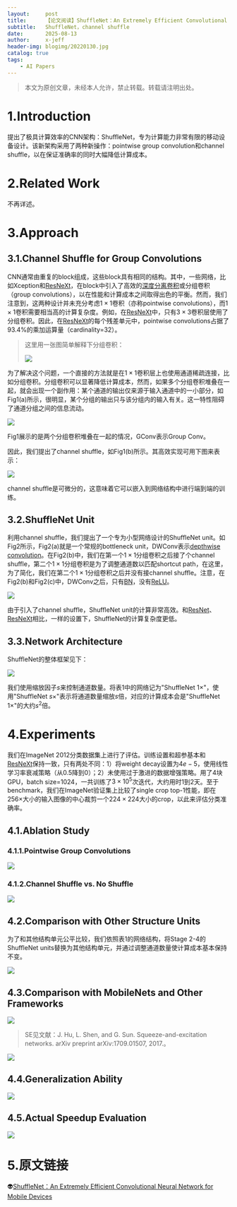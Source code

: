 ```yaml
---
layout:     post
title:      【论文阅读】ShuffleNet：An Extremely Efficient Convolutional Neural Network for Mobile Devices
subtitle:   ShuffleNet，channel shuffle
date:       2025-08-13
author:     x-jeff
header-img: blogimg/20220130.jpg
catalog: true
tags:
    - AI Papers
---  
```

>本文为原创文章，未经本人允许，禁止转载。转载请注明出处。

# 1.Introduction

提出了极具计算效率的CNN架构：ShuffleNet，专为计算能力非常有限的移动设备设计。该新架构采用了两种新操作：pointwise group convolution和channel shuffle，以在保证准确率的同时大幅降低计算成本。

# 2.Related Work

不再详述。

# 3.Approach

## 3.1.Channel Shuffle for Group Convolutions

CNN通常由重复的block组成，这些block具有相同的结构。其中，一些网络，比如Xception和[ResNeXt](https://shichaoxin.com/2023/12/11/%E8%AE%BA%E6%96%87%E9%98%85%E8%AF%BB-Aggregated-Residual-Transformations-for-Deep-Neural-Networks/)，在block中引入了高效的[深度分离卷积](https://shichaoxin.com/2024/12/25/%E8%AE%BA%E6%96%87%E9%98%85%E8%AF%BB-MobileNets-Efficient-Convolutional-Neural-Networks-for-Mobile-Vision-Applications/#31depthwise-separable-convolution)或分组卷积（group convolutions），以在性能和计算成本之间取得出色的平衡。然而，我们注意到，这两种设计并未充分考虑$1 \times 1$卷积（亦称pointwise convolutions），而$1\times 1$卷积需要相当高的计算复杂度。例如，在[ResNeXt](https://shichaoxin.com/2023/12/11/%E8%AE%BA%E6%96%87%E9%98%85%E8%AF%BB-Aggregated-Residual-Transformations-for-Deep-Neural-Networks/)中，只有$3\times 3$卷积层使用了分组卷积。因此，在[ResNeXt](https://shichaoxin.com/2023/12/11/%E8%AE%BA%E6%96%87%E9%98%85%E8%AF%BB-Aggregated-Residual-Transformations-for-Deep-Neural-Networks/)的每个残差单元中，pointwise convolutions占据了93.4%的乘加运算量（cardinality=32）。

>这里用一张图简单解释下分组卷积：
>
>![](https://xjeffblogimg.oss-cn-beijing.aliyuncs.com/BLOGIMG/BlogImage/AIPapers/ShuffleNet/1.png)

为了解决这个问题，一个直接的方法就是在$1\times 1$卷积层上也使用通道稀疏连接，比如分组卷积。分组卷积可以显著降低计算成本，然而，如果多个分组卷积堆叠在一起，就会出现一个副作用：某个通道的输出仅来源于输入通道中的一小部分，如Fig1(a)所示，很明显，某个分组的输出只与该分组内的输入有关。这一特性阻碍了通道分组之间的信息流动。

![](https://xjeffblogimg.oss-cn-beijing.aliyuncs.com/BLOGIMG/BlogImage/AIPapers/ShuffleNet/2.png)

Fig1展示的是两个分组卷积堆叠在一起的情况，GConv表示Group Conv。

因此，我们提出了channel shuffle，如Fig1(b)所示。其高效实现可用下图来表示：

![](https://xjeffblogimg.oss-cn-beijing.aliyuncs.com/BLOGIMG/BlogImage/AIPapers/ShuffleNet/3.png)

channel shuffle是可微分的，这意味着它可以嵌入到网络结构中进行端到端的训练。

## 3.2.ShuffleNet Unit

利用channel shuffle，我们提出了一个专为小型网络设计的ShuffleNet unit。如Fig2所示，Fig2(a)就是一个常规的bottleneck unit，DWConv表示[depthwise convolution](https://shichaoxin.com/2024/02/25/%E8%AE%BA%E6%96%87%E9%98%85%E8%AF%BB-RTMDet-An-Empirical-Study-of-Designing-Real-Time-Object-Detectors/#32model-architecture)。在Fig2(b)中，我们在第一个$1\times 1$分组卷积之后接了个channel shuffle，第二个$1\times 1$分组卷积是为了调整通道数以匹配shortcut path，在这里，为了简化，我们在第二个$1\times 1$分组卷积之后并没有接channel shuffle。注意，在Fig2(b)和Fig2(c)中，DWConv之后，只有[BN](https://shichaoxin.com/2021/11/02/%E8%AE%BA%E6%96%87%E9%98%85%E8%AF%BB-Batch-Normalization-Accelerating-Deep-Network-Training-by-Reducing-Internal-Covariate-Shift/)，没有[ReLU](https://shichaoxin.com/2019/12/11/%E6%B7%B1%E5%BA%A6%E5%AD%A6%E4%B9%A0%E5%9F%BA%E7%A1%80-%E7%AC%AC%E4%B8%83%E8%AF%BE-%E6%BF%80%E6%B4%BB%E5%87%BD%E6%95%B0/#22relu%E5%87%BD%E6%95%B0)。

![](https://xjeffblogimg.oss-cn-beijing.aliyuncs.com/BLOGIMG/BlogImage/AIPapers/ShuffleNet/4.png)

由于引入了channel shuffle，ShuffleNet unit的计算非常高效。和[ResNet](https://shichaoxin.com/2022/01/07/%E8%AE%BA%E6%96%87%E9%98%85%E8%AF%BB-Deep-Residual-Learning-for-Image-Recognition/)、[ResNeXt](https://shichaoxin.com/2023/12/11/%E8%AE%BA%E6%96%87%E9%98%85%E8%AF%BB-Aggregated-Residual-Transformations-for-Deep-Neural-Networks/)相比，一样的设置下，ShuffleNet的计算复杂度更低。

## 3.3.Network Architecture

ShuffleNet的整体框架见下：

![](https://xjeffblogimg.oss-cn-beijing.aliyuncs.com/BLOGIMG/BlogImage/AIPapers/ShuffleNet/5.png)

我们使用缩放因子$s$来控制通道数量。将表1中的网络记为"ShuffleNet $1\times$"，使用"ShuffleNet $s\times$"表示将通道数量缩放$s$倍，对应的计算成本会是"ShuffleNet $1\times$"的大约$s^2$倍。

# 4.Experiments

我们在ImageNet 2012分类数据集上进行了评估。训练设置和超参基本和[ResNeXt](https://shichaoxin.com/2023/12/11/%E8%AE%BA%E6%96%87%E9%98%85%E8%AF%BB-Aggregated-Residual-Transformations-for-Deep-Neural-Networks/)保持一致，只有两处不同：1）将weight decay设置为$4e-5$，使用线性学习率衰减策略（从0.5降到0）；2）未使用过于激进的数据增强策略。用了4块GPU，batch size=1024，一共训练了$3\times 10^5$次迭代，大约用时1到2天。至于benchmark，我们在ImageNet验证集上比较了single crop top-1性能，即在$256\times$大小的输入图像的中心裁剪一个$224\times 224$大小的crop，以此来评估分类准确率。

## 4.1.Ablation Study

### 4.1.1.Pointwise Group Convolutions

![](https://xjeffblogimg.oss-cn-beijing.aliyuncs.com/BLOGIMG/BlogImage/AIPapers/ShuffleNet/6.png)

### 4.1.2.Channel Shuffle vs. No Shuffle

![](https://xjeffblogimg.oss-cn-beijing.aliyuncs.com/BLOGIMG/BlogImage/AIPapers/ShuffleNet/7.png)

## 4.2.Comparison with Other Structure Units

为了和其他结构单元公平比较，我们依照表1的网络结构，将Stage 2-4的ShuffleNet units替换为其他结构单元，并通过调整通道数量使计算成本基本保持不变。

![](https://xjeffblogimg.oss-cn-beijing.aliyuncs.com/BLOGIMG/BlogImage/AIPapers/ShuffleNet/8.png)

## 4.3.Comparison with MobileNets and Other Frameworks

![](https://xjeffblogimg.oss-cn-beijing.aliyuncs.com/BLOGIMG/BlogImage/AIPapers/ShuffleNet/9.png)

>SE见文献：J. Hu, L. Shen, and G. Sun. Squeeze-and-excitation networks. arXiv preprint arXiv:1709.01507, 2017.。

![](https://xjeffblogimg.oss-cn-beijing.aliyuncs.com/BLOGIMG/BlogImage/AIPapers/ShuffleNet/10.png)

## 4.4.Generalization Ability

![](https://xjeffblogimg.oss-cn-beijing.aliyuncs.com/BLOGIMG/BlogImage/AIPapers/ShuffleNet/11.png)

## 4.5.Actual Speedup Evaluation

![](https://xjeffblogimg.oss-cn-beijing.aliyuncs.com/BLOGIMG/BlogImage/AIPapers/ShuffleNet/12.png)

# 5.原文链接

👽[ShuffleNet：An Extremely Efficient Convolutional Neural Network for Mobile Devices](https://github.com/x-jeff/AI_Papers/blob/master/2025/ShuffleNet%EF%BC%9AAn%20Extremely%20Efficient%20Convolutional%20Neural%20Network%20for%20Mobile%20Devices.pdf)